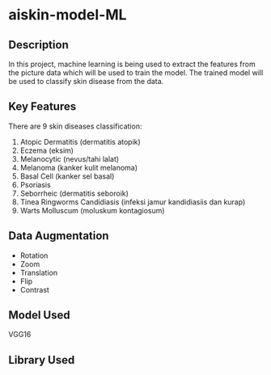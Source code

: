 # aiskin-model-ML
## Description
In this project, machine learning is being used to extract the features from the picture data which will be used to train the model. The trained model will be used to classify skin disease from the data.
## Key Features
There are 9 skin diseases classification:
1. Atopic Dermatitis (dermatitis atopik)
2. Eczema (eksim)
3. Melanocytic (nevus/tahi lalat)
4. Melanoma (kanker kulit melanoma)
5. Basal Cell (kanker sel basal)
6. Psoriasis
7. Seborrheic (dermatitis seboroik)
8. Tinea Ringworms Candidiasis (infeksi jamur kandidiasiis dan kurap)
9. Warts Molluscum (moluskum kontagiosum)
## Data Augmentation
- Rotation
- Zoom
- Translation
- Flip
- Contrast
## Model Used
VGG16
## Library Used

